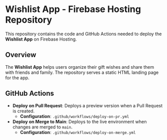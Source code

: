 # Wishlist App - Firebase Hosting Repository

This repository contains the code and GitHub Actions needed to deploy the **Wishlist App** on Firebase Hosting.

## Overview

The **Wishlist App** helps users organize their gift wishes and share them with friends and family. The repository serves a static HTML landing page for the app.

## GitHub Actions

- **Deploy on Pull Request**: Deploys a preview version when a Pull Request is created.
  - **Configuration**: `.github/workflows/deploy-on-pr.yml`
- **Deploy on Merge to Main**: Deploys to the live environment when changes are merged to `main`.
  - **Configuration**: `.github/workflows/deploy-on-merge.yml`